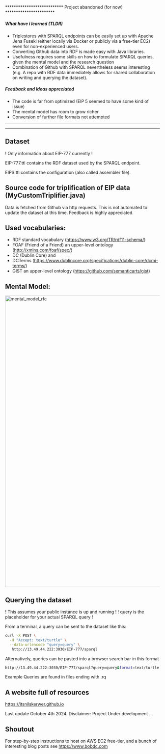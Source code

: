 *************************** Project abandoned (for now) ***********************


##### What have i learned (TLDR)

- Triplestores with SPARQL endpoints can be easily set up with Apache Jena Fuseki (either locally via Docker or publicly via a free-tier EC2) even for non-experienced users.
- Converting Github data into RDF is made easy with Java libraries.
- Usefulness requires some skills on how to formulate SPARQL queries, given the mental model and the research question
- Combination of Github with SPARQL nevertheless seems interesting (e.g. A repo with RDF data immediately allows for shared collaboration on writing and querying the dataset).

##### Feedback and Ideas appreciated
- The code is far from optimized (EIP 5 seemed to have some kind of issue)
- The mental model has room to grow richer
- Conversion of further file formats not attempted

****************************************************************************************
----------------------------------------------------------------------------------------

## Dataset 
! Only information about EIP-777 currently !

EIP-777.ttl contains the RDF dataset used by the SPARQL endpoint.

EIPS.ttl contains the configuration (also called assembler file).

## Source code for triplification of EIP data (MyCustomTriplifier.java)

Data is fetched from Github via http requests. This is not automated to update the dataset at this time. Feedback is highly appreciated.

## Used vocabularies:
- RDF standard vocabulary (https://www.w3.org/TR/rdf11-schema/)
- FOAF (Friend of a Friend) an upper-level ontology (http://xmlns.com/foaf/spec/)
- DC (Dublin Core) and
- DCTerms (https://www.dublincore.org/specifications/dublin-core/dcmi-terms/)
- GIST an upper-level ontology (https://github.com/semanticarts/gist)

## Mental Model:
<img width="950" alt="mental_model_rfc" src="https://github.com/user-attachments/assets/7d502ccf-2f7f-46bd-8f7e-f97b8348ca2c">


## Querying the dataset
! This assumes your public instance is up and running !
! query is the placeholder for your actual SPARQL query !

From a terminal, a query can be sent to the dataset like this:
```bash
curl -X POST \
  -H "Accept: text/turtle" \
  --data-urlencode "query=query" \
   http://13.49.44.222:3030/EIP-777/sparql
```
Alternatively, queries can be pasted into a browser search bar in this format
```bash
http://13.49.44.222:3030/EIP-777/sparql?query=query&format=text/turtle
```
Example Queries are found in files ending with .rq


## A website full of resources

https://itsnilskerwer.github.io

Last update October 4th 2024. Disclaimer: Project Under development ...

## Shoutout 

For step-by-step instructions to host on AWS EC2 free-tier, and a bunch of interesting blog posts see https://www.bobdc.com 

